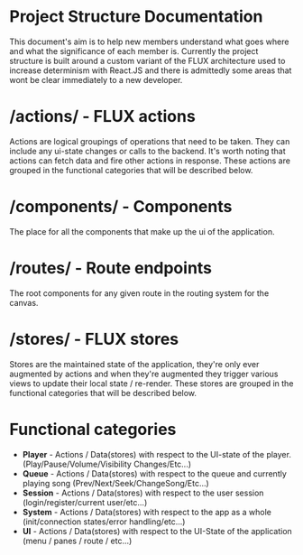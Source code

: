 # Project Structure Documentation

This document's aim is to help new members understand what goes where and what the significance of each member is. Currently
the project structure is built around a custom variant of the FLUX architecture used to increase determinism with React.JS
and there is admittedly some areas that wont be clear immediately to a new developer.

# /actions/ - FLUX actions

Actions are logical groupings of operations that need to be taken. They can include any ui-state changes or calls to the
backend. It's worth noting that actions can fetch data and fire other actions in response. These actions are grouped in
the functional categories that will be described below.

# /components/ - Components

The place for all the components that make up the ui of the application.

# /routes/ - Route endpoints

The root components for any given route in the routing system for the canvas.

# /stores/ - FLUX stores

Stores are the maintained state of the application, they're only ever augmented by actions and when they're augmented they
trigger various views to update their local state / re-render. These stores are grouped in the functional categories that
will be described below.

# Functional categories

* **Player** - Actions / Data(stores) with respect to the UI-state of the player. (Play/Pause/Volume/Visibility Changes/Etc...)
* **Queue** - Actions / Data(stores) with respect to the queue and currently playing song (Prev/Next/Seek/ChangeSong/Etc...)
* **Session** - Actions / Data(stores) with respect to the user session (login/register/current user/etc...)
* **System** - Actions / Data(stores) with respect to the app as a whole (init/connection states/error handling/etc...)
* **UI** - Actions / Data(stores) with respect to the UI-State of the application (menu / panes / route / etc...)
